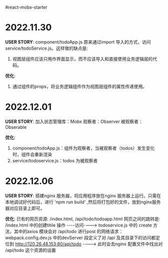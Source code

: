 #react-mobx-starter

# 2022.11.30
**USER STORY**:
component/todoApp.js 原来通过import 导入的方式，访问service/todoService.js。这样做的缺点是:
1. 视图层组件应该只用作界面显示，而不应该导入和直接使用业务逻辑层的代码。

**优化**:
1. 通过组件的props，将业务逻辑组件作为视图层组件的属性传递使用。

# 2022.12.01
**USER STORY**:
加入状态管理库：Mobx
观察者：Observer
被观察者：Obserable

**优化**:
1. component/todoApp.js：组件为观察者，当被观察者（todos）发生变化时，组件会重新渲染
2. service/todoservice.js：todos 为被观察者

# 2022.12.06
**USER STORY**:
搭建nginx 服务器，将应用程序放在nginx 服务器上运行。只需在本地调试好代码后，进行 'npm run build' ,然后将打包好的文件，放到nginx服务器对应目录上即可。

**优化**:
已有的网页资源: /index.html, /api/todo/todoapp.html
网页之间的跳转是:  
/index.html 中的创建titile 操作  ----访问----> todoservice.js 中的 create 方法，其中的axios 模块会对 /api/todo 进行post 的网络请求：webpack.config.dev.js 中的devServer 段定义了对 /api 及其目录下的访问都定位到 http://120.26.48.153:80/api/todo ----> 此时会去nginx 配置文件中找出对 /api/todo 这个资源的设置
